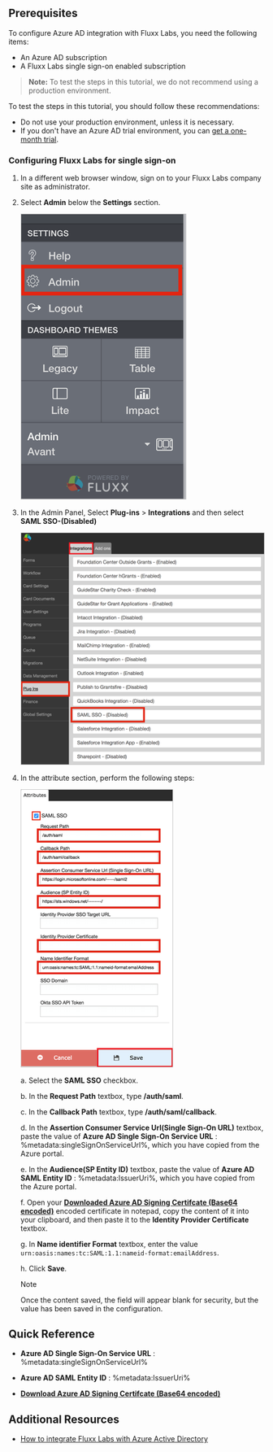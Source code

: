 ## Prerequisites

To configure Azure AD integration with Fluxx Labs, you need the following items:

- An Azure AD subscription
- A Fluxx Labs single sign-on enabled subscription

> **Note:**
> To test the steps in this tutorial, we do not recommend using a production environment.

To test the steps in this tutorial, you should follow these recommendations:

- Do not use your production environment, unless it is necessary.
- If you don't have an Azure AD trial environment, you can [get a one-month trial](https://azure.microsoft.com/pricing/free-trial/).

### Configuring Fluxx Labs for single sign-on

1. In a different web browser window, sign on to your Fluxx Labs company site as administrator.

2. Select **Admin** below the **Settings** section.

	![Fluxx Labs Configuration](./media/config1.png)

3. In the Admin Panel, Select **Plug-ins** > **Integrations** and then select **SAML SSO-(Disabled)**

	![Fluxx Labs Configuration](./media/config2.png)
	
4. In the attribute section, perform the following steps:
	
	![Fluxx Labs Configuration](./media/config3.png)

	a. Select the **SAML SSO** checkbox.

	b. In the **Request Path** textbox, type **/auth/saml**.

	c. In the **Callback Path** textbox, type **/auth/saml/callback**.

	d. In the **Assertion Consumer Service Url(Single Sign-On URL)** textbox, paste the value of **Azure AD Single Sign-On Service URL** : %metadata:singleSignOnServiceUrl%, which you have copied from the Azure portal.

	e. In the **Audience(SP Entity ID)** textbox, paste the value of **Azure AD SAML Entity ID** : %metadata:IssuerUri%, which you have copied from the Azure portal.

	f. Open your **[Downloaded Azure AD Signing Certifcate (Base64 encoded)](%metadata:certificateDownloadBase64Url%)** encoded certificate in notepad, copy the content of it into your clipboard, and then paste it to the **Identity Provider Certificate** textbox.

	g. In **Name identifier Format** textbox, enter the value `urn:oasis:names:tc:SAML:1.1:nameid-format:emailAddress`.

	h. Click **Save**.

	> [!NOTE]
	> Once the content saved, the field will appear blank for security, but the value has been saved in the configuration.

## Quick Reference

* **Azure AD Single Sign-On Service URL** : %metadata:singleSignOnServiceUrl%

* **Azure AD SAML Entity ID** : %metadata:IssuerUri%

* **[Download Azure AD Signing Certifcate (Base64 encoded)](%metadata:certificateDownloadBase64Url%)**

## Additional Resources

* [How to integrate Fluxx Labs with Azure Active Directory](https://docs.microsoft.com/azure/active-directory/active-directory-saas-fluxxlabs-tutorial)
